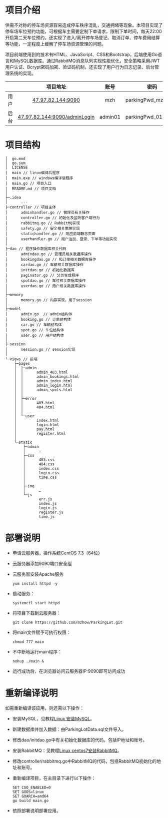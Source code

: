 # 项目介绍

供需不对称的停车场资源容易造成停车秩序混乱，交通拥堵等现象。本项目实现了停车场车位预约功能，可根据车主需要定制下单请求，限制下单时间，每天22:00开启第二天车位预约，还实现了进入/离开停车场登记、取消订单、停车费用结算等功能，一定程度上缓解了停车场资源管理的问题。

项目前端使用到的技术有HTML、JavaScript、CSS和Bootstrap，后端使用Go语言和MySQL数据库。通过RabbitMQ消息队列实现性能优化，安全策略采用JWT用户认证、Bcrypt密码加密、验证码机制，还实现了用户行为日志记录、后台管理系统的实现。

|      |                           项目地址                           |  账号   |        密码         |
| ---- | :----------------------------------------------------------: | :-----: | :-----------------: |
| 用户 |        [47.97.82.144:9090](http://47.97.82.144:9090)         |   mzh   | parkingPwd_mzh.User |
| 后台 | [47.97.82.144:9090/adminLogin](http://47.97.82.144:9090/adminLogin) | admin01 | parkingPwd_01.Admin |

# 项目结构

```
│  go.mod
│  go.sum
│  LICENSE
│  main // linux编译后程序
│  main.exe // windows编译后程序
│  main.go // 项目入口
│  README.md // 项目文档
│
├─.idea
│      ...
├─controller // 项目主体
│      adminhandler.go // 管理员有关操作
│      controller.go // 初始化及监听客户端行为
│      rabbitmq.go // RabbitMQ实现
│      safety.go // 安全相关策略实现
│      statichandler.go // 响应前端静态页面
│      userhandler.go // 用户注册、登录、下单等功能实现
│
├─dao // 程序操作数据库相关代码
│      admindao.go // 管理员相关数据库操作
│      bookingdao.go // 和订单相关数据库操作
│      cardao.go // 车辆相关数据库操作
│      initdao.go // 初始化数据库
│      paginator.go // 分页生成程序
│      spotdao.go // 车位相关数据库操作
│      userdao.go // 用户相关数据库操作
│
├─memory
│      memory.go // 内存实现，用于session
│
├─model
│      admin.go  // admin结构体
│      booking.go // 订单结构体
│      car.go // 车辆结构体
│      spot.go // 车位结构体
│      user.go // 用户结构体
│
├─session
│      session.go // session实现
│
└─views // 前端
    ├─pages
    │  ├─admin
    │  │      admin_403.html
    │  │      admin_bookings.html
    │  │      admin_index.html
    │  │      admin_login.html
    │  │      admin_spots.html
    │  │
    │  ├─error
    │  │      403.html
    │  │      404.html
    │  │
    │  └─user
    │         index.html
    │         login.html
    │         pay.html
    │         register.html
    │
    └─static
        ├─admin
        │      … 
        ├─css
        │      403.css
        │      404.css
        │      index.css
        │      login.css
        │      time.css
        │
        ├─img
        │      …
        └─js
               err.js
               index.js
               login.js
               register.js
               time.js
```

# 部署说明

- 申请云服务器，操作系统CentOS 7.3（64位）

- 云服务器添加9090端口安全组

- 云服务器安装Apache服务

  ```
  yum install httpd -y
  ```

- 启动服务：

  ```
  systemctl start httpd
  ```

- 将项目下载到云服务器：

  ```
  git clone https://github.com/mzhow/ParkingLot.git
  ```

- 将main文件赋予可执行权限：

  ```
  chmod 777 main
  ```

- 不中断地运行main程序：

  ```
  nohup ./main &
  ```

- 运行成功后，在浏览器访问云服务器IP:9090即可访问成功

# 重新编译说明

如需重新编译该应用，则还需以下操作：

- 安装MySQL，见教程[Linux 安装MySQL](https://www.cnblogs.com/wangpeng00700/p/13539856.html)。
- 新建数据库并加入数据：由ParkingLotData.sql文件导入。
- 修改dao/initdao.go中有关初始化数据库的代码，包括IP地址和账号。

- 安装RabbitMQ：见教程[Linux centos7安装RabbitMQ](https://www.jianshu.com/p/ee9f7594212b)。

- 修改controller/rabbitmq.go中RabbitMQ的代码，包括RabbitMQ初始化的地址和账号。

- 重新编译项目，在主目录下进行以下操作：

  ```
  SET CGO_ENABLED=0
  SET GOOS=linux
  SET GOARCH=amd64
  go build main.go
  ```

- 依照部署说明部署应用。